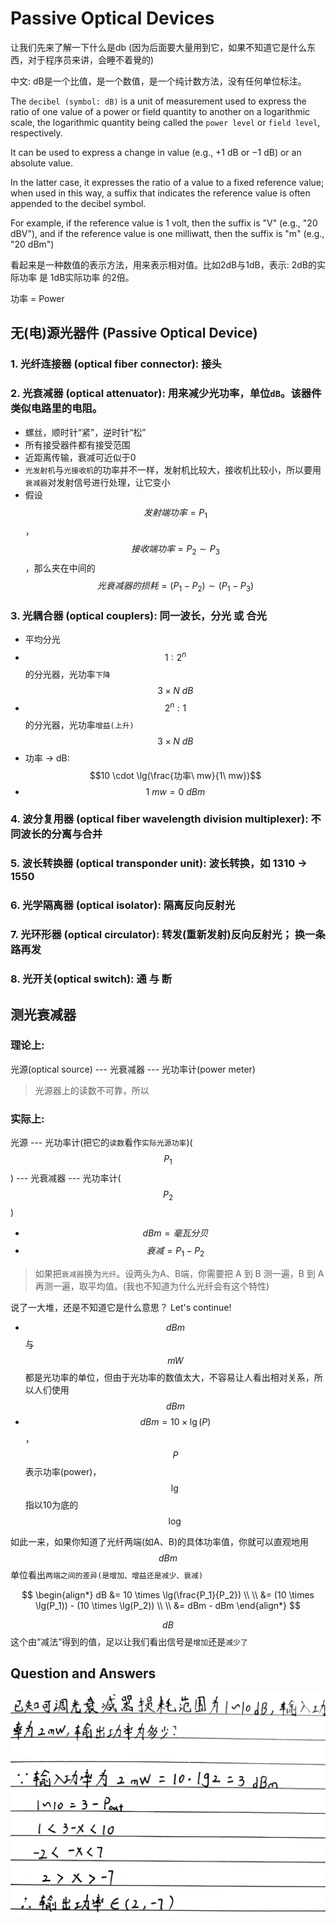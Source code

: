 # Passive Optical Devices

让我们先来了解一下什么是db \(因为后面要大量用到它，如果不知道它是什么东西，对于程序员来讲，会睡不着覺的\)

中文: dB是一个比值，是一个数值，是一个纯计数方法，没有任何单位标注。

The `decibel (symbol: dB)` is a unit of measurement used to express the ratio of one value of a power or field quantity to another on a logarithmic scale, the logarithmic quantity being called the `power level` or `field level`, respectively.

It can be used to express a change in value \(e.g., +1 dB or −1 dB\) or an absolute value.

In the latter case, it expresses the ratio of a value to a fixed reference value; when used in this way, a suffix that indicates the reference value is often appended to the decibel symbol.

For example, if the reference value is 1 volt, then the suffix is "V" \(e.g., "20 dBV"\), and if the reference value is one milliwatt, then the suffix is "m" \(e.g., "20 dBm"\)

看起来是一种数值的表示方法，用来表示相对值。比如2dB与1dB，表示: 2dB的实际功率 是 1dB实际功率 的2倍。

功率 = Power

## 无\(电\)源光器件 \(Passive Optical Device\)

### 1. 光纤连接器 \(optical fiber connector\): 接头

### 2. 光衰减器 \(optical attenuator\): 用来减少光功率，单位`dB`。该器件类似电路里的电阻。

* 螺丝，顺时针“紧”，逆时针“松”
* 所有接受器件都有接受范围
* 近距离传输，衰减可近似于0
* `光发射机`与`光接收机`的功率并不一样，发射机比较大，接收机比较小，所以要用`衰减器`对发射信号进行处理，让它变小
* 假设$$发射端功率=P_1$$，$$接收端功率=P_2 \sim P_3$$，那么夹在中间的$$光衰减器的损耗 = (P_1 - P_2) \sim (P_1 - P_3)$$

### 3. 光耦合器 \(optical couplers\): 同一波长，分光 或 合光

* 平均分光
* $$1:2^n$$的分光器，光功率`下降`$$3 \times N\ dB$$
* $$2^n:1$$的分光器，光功率`增益(上升)`$$3 \times N\ dB$$
* 功率 -&gt; dB: $$10 \cdot \lg(\frac{功率\ mw}{1\ mw})$$
* $$1\ mw = 0\ dBm$$

### 4. 波分复用器 \(optical fiber wavelength division multiplexer\): 不同波长的分离与合并

### 5. 波长转换器 \(optical transponder unit\): 波长转换，如 1310 -&gt; 1550

### 6. 光学隔离器 \(optical isolator\): 隔离反向反射光

### 7. 光环形器 \(optical circulator\): 转发\(重新发射\)反向反射光； 换一条路再发

### 8. 光开关\(optical switch\): 通 与 断

## 测光衰减器

### 理论上:

光源\(optical source\) --- 光衰减器 --- 光功率计\(power meter\)

> 光源器上的读数不可靠，所以

### 实际上:

光源 --- 光功率计\(把它的`读数`看作`实际光源功率`\)\($$P_1$$\) --- 光衰减器 --- 光功率计\($$P_2$$\)

* $$dBm = 毫瓦分贝$$
* $$衰减 = P_1 - P_2$$

> 如果把`衰减器`换为`光纤`。设两头为A、B端，你需要把 A 到 B 测一遍，B 到 A 再测一遍，取平均值。\(我也不知道为什么光纤会有这个特性\)

说了一大堆，还是不知道它是什么意思？ Let's continue!

* $$dBm$$ 与 $$mW$$ 都是光功率的单位，但由于光功率的数值太大，不容易让人看出相对关系，所以人们使用$$dBm$$
* $$dBm = 10 \times \lg(P)$$ ， $$P$$ 表示功率\(power\)，$$\lg$$ 指以10为底的 $$\log$$

如此一来，如果你知道了光纤两端\(如A、B\)的具体功率值，你就可以直观地用$$dBm$$单位看出`两端之间的差异(是增加、增益还是减少、衰减)`

$$
\begin{align*}
dB &= 10 \times \lg(\frac{P_1}{P_2})
\\ \\
&= (10 \times \lg(P_1)) - (10 \times \lg(P_2))
\\ \\
&= dBm - dBm
\end{align*}
$$

$$dB$$ 这个由“减法”得到的值，足以让我们看出信号是`增加`还是`减少了`

## Question and Answers

![](../../.gitbook/assets/dBm_example1.jpg)

